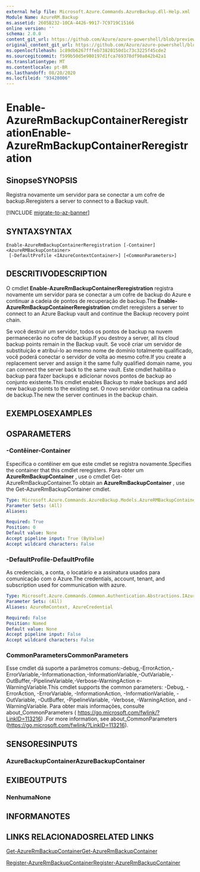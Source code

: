 ```yaml
---
external help file: Microsoft.Azure.Commands.AzureBackup.dll-Help.xml
Module Name: AzureRM.Backup
ms.assetid: 2605B232-10CA-4426-9917-7C9719C15166
online version: ''
schema: 2.0.0
content_git_url: https://github.com/Azure/azure-powershell/blob/preview/src/ResourceManager/AzureBackup/Commands.AzureBackup/help/Enable-AzureRmBackupContainerReregistration.md
original_content_git_url: https://github.com/Azure/azure-powershell/blob/preview/src/ResourceManager/AzureBackup/Commands.AzureBackup/help/Enable-AzureRmBackupContainerReregistration.md
ms.openlocfilehash: 1c89db6267fffeb73820150d1c73c3225f45cde2
ms.sourcegitcommit: f599b50d5e980197d1fca769378df90a842b42a1
ms.translationtype: MT
ms.contentlocale: pt-BR
ms.lasthandoff: 08/20/2020
ms.locfileid: "93428006"
---
```

# <span data-ttu-id="16ade-101">Enable-AzureRmBackupContainerReregistration</span><span class="sxs-lookup"><span data-stu-id="16ade-101">Enable-AzureRmBackupContainerReregistration</span></span>

## <span data-ttu-id="16ade-102">Sinopse</span><span class="sxs-lookup"><span data-stu-id="16ade-102">SYNOPSIS</span></span>
<span data-ttu-id="16ade-103">Registra novamente um servidor para se conectar a um cofre de backup.</span><span class="sxs-lookup"><span data-stu-id="16ade-103">Reregisters a server to connect to a Backup vault.</span></span>

[!INCLUDE [migrate-to-az-banner](../../includes/migrate-to-az-banner.md)]

## <span data-ttu-id="16ade-104">SYNTAX</span><span class="sxs-lookup"><span data-stu-id="16ade-104">SYNTAX</span></span>

```
Enable-AzureRmBackupContainerReregistration [-Container] <AzureRMBackupContainer>
 [-DefaultProfile <IAzureContextContainer>] [<CommonParameters>]
```

## <span data-ttu-id="16ade-105">DESCRITIVO</span><span class="sxs-lookup"><span data-stu-id="16ade-105">DESCRIPTION</span></span>
<span data-ttu-id="16ade-106">O cmdlet **Enable-AzureRmBackupContainerReregistration** registra novamente um servidor para se conectar a um cofre de backup do Azure e continuar a cadeia de pontos de recuperação de backup.</span><span class="sxs-lookup"><span data-stu-id="16ade-106">The **Enable-AzureRmBackupContainerReregistration** cmdlet reregisters a server to connect to an Azure Backup vault and continue the Backup recovery point chain.</span></span>

<span data-ttu-id="16ade-107">Se você destruir um servidor, todos os pontos de backup na nuvem permanecerão no cofre de backup.</span><span class="sxs-lookup"><span data-stu-id="16ade-107">If you destroy a server, all its cloud backup points remain in the Backup vault.</span></span>
<span data-ttu-id="16ade-108">Se você criar um servidor de substituição e atribuí-lo ao mesmo nome de domínio totalmente qualificado, você poderá conectar o servidor de volta ao mesmo cofre.</span><span class="sxs-lookup"><span data-stu-id="16ade-108">If you create a replacement server and assign it the same fully qualified domain name, you can connect the server back to the same vault.</span></span>
<span data-ttu-id="16ade-109">Este cmdlet habilita o backup para fazer backups e adicionar novos pontos de backup ao conjunto existente.</span><span class="sxs-lookup"><span data-stu-id="16ade-109">This cmdlet enables Backup to make backups and add new backup points to the existing set.</span></span>
<span data-ttu-id="16ade-110">O novo servidor continua na cadeia de backup.</span><span class="sxs-lookup"><span data-stu-id="16ade-110">The new the server continues in the backup chain.</span></span>

## <span data-ttu-id="16ade-111">EXEMPLOS</span><span class="sxs-lookup"><span data-stu-id="16ade-111">EXAMPLES</span></span>

## <span data-ttu-id="16ade-112">OS</span><span class="sxs-lookup"><span data-stu-id="16ade-112">PARAMETERS</span></span>

### <span data-ttu-id="16ade-113">-Contêiner</span><span class="sxs-lookup"><span data-stu-id="16ade-113">-Container</span></span>
<span data-ttu-id="16ade-114">Especifica o contêiner em que este cmdlet se registra novamente.</span><span class="sxs-lookup"><span data-stu-id="16ade-114">Specifies the container that this cmdlet reregisters.</span></span>
<span data-ttu-id="16ade-115">Para obter um **AzureRmBackupContainer** , use o cmdlet Get-AzureRmBackupContainer.</span><span class="sxs-lookup"><span data-stu-id="16ade-115">To obtain an **AzureRmBackupContainer** , use the Get-AzureRmBackupContainer cmdlet.</span></span>

```yaml
Type: Microsoft.Azure.Commands.AzureBackup.Models.AzureRMBackupContainer
Parameter Sets: (All)
Aliases: 

Required: True
Position: 0
Default value: None
Accept pipeline input: True (ByValue)
Accept wildcard characters: False
```

### <span data-ttu-id="16ade-116">-DefaultProfile</span><span class="sxs-lookup"><span data-stu-id="16ade-116">-DefaultProfile</span></span>
<span data-ttu-id="16ade-117">As credenciais, a conta, o locatário e a assinatura usados para comunicação com o Azure.</span><span class="sxs-lookup"><span data-stu-id="16ade-117">The credentials, account, tenant, and subscription used for communication with azure.</span></span>

```yaml
Type: Microsoft.Azure.Commands.Common.Authentication.Abstractions.IAzureContextContainer
Parameter Sets: (All)
Aliases: AzureRmContext, AzureCredential

Required: False
Position: Named
Default value: None
Accept pipeline input: False
Accept wildcard characters: False
```

### <span data-ttu-id="16ade-118">CommonParameters</span><span class="sxs-lookup"><span data-stu-id="16ade-118">CommonParameters</span></span>
<span data-ttu-id="16ade-119">Esse cmdlet dá suporte a parâmetros comuns:-debug,-ErrorAction,-ErrorVariable,-Informationaction,-InformationVariable,-OutVariable,-OutBuffer,-PipelineVariable,-Verbose-WarningAction e-WarningVariable.</span><span class="sxs-lookup"><span data-stu-id="16ade-119">This cmdlet supports the common parameters: -Debug, -ErrorAction, -ErrorVariable, -InformationAction, -InformationVariable, -OutVariable, -OutBuffer, -PipelineVariable, -Verbose, -WarningAction, and -WarningVariable.</span></span> <span data-ttu-id="16ade-120">Para obter mais informações, consulte about_CommonParameters ( https://go.microsoft.com/fwlink/?LinkID=113216) .</span><span class="sxs-lookup"><span data-stu-id="16ade-120">For more information, see about_CommonParameters (https://go.microsoft.com/fwlink/?LinkID=113216).</span></span>

## <span data-ttu-id="16ade-121">SENSORES</span><span class="sxs-lookup"><span data-stu-id="16ade-121">INPUTS</span></span>

### <span data-ttu-id="16ade-122">AzureBackupContainer</span><span class="sxs-lookup"><span data-stu-id="16ade-122">AzureBackupContainer</span></span>

## <span data-ttu-id="16ade-123">EXIBE</span><span class="sxs-lookup"><span data-stu-id="16ade-123">OUTPUTS</span></span>

### <span data-ttu-id="16ade-124">Nenhuma</span><span class="sxs-lookup"><span data-stu-id="16ade-124">None</span></span>

## <span data-ttu-id="16ade-125">INFORMA</span><span class="sxs-lookup"><span data-stu-id="16ade-125">NOTES</span></span>

## <span data-ttu-id="16ade-126">LINKS RELACIONADOS</span><span class="sxs-lookup"><span data-stu-id="16ade-126">RELATED LINKS</span></span>

[<span data-ttu-id="16ade-127">Get-AzureRmBackupContainer</span><span class="sxs-lookup"><span data-stu-id="16ade-127">Get-AzureRmBackupContainer</span></span>](./Get-AzureRmBackupContainer.md)

[<span data-ttu-id="16ade-128">Register-AzureRmBackupContainer</span><span class="sxs-lookup"><span data-stu-id="16ade-128">Register-AzureRmBackupContainer</span></span>](./Register-AzureRmBackupContainer.md)


